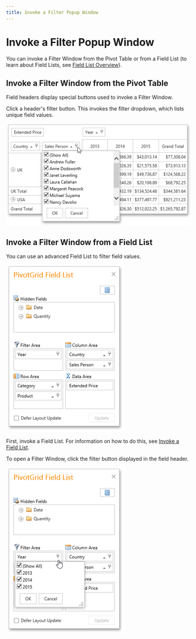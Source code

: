 ```yaml
---
title: Invoke a Filter Popup Window
---
```

# Invoke a Filter Popup Window
You can invoke a Filter Window from the Pivot Table or from a Field List (to learn about Field Lists, see [Field List Overview](../../../../../../interface-elements-for-web/articles/pivot-table/field-list-overview.md)).

## Invoke a Filter Window from the Pivot Table
Field headers display special buttons used to invoke a Filter Window.

Click a header's filter button. This invokes the filter dropdown, which lists unique field values.

![EU_Filtering](../../../../../images/Img15868.png)

## Invoke a Filter Window from a Field List
You can use an advanced Field List to filter field values.

![EU_ExcelFieldList](../../../../../images/Img15860.png)

First, invoke a Field List. For information on how to do this, see [Invoke a Field List](../../../../../../interface-elements-for-web/articles/pivot-table/field-list/invoke-a-field-list.md).

To open a Filter Window, click the filter button displayed in the field header.

![EU_FieldListFilter](../../../../../images/Img15862.png)